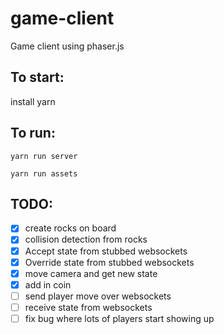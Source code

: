 # game-client
Game client using phaser.js


## To start:
install yarn


## To run:
`yarn run server`

`yarn run assets`

## TODO:
- [x] create rocks on board
- [x] collision detection from rocks
- [x] Accept state from stubbed websockets
- [x] Override state from stubbed websockets 
- [x] move camera and get new state
- [x] add in coin
- [ ] send player move over websockets
- [ ] receive state from websockets
- [ ] fix bug where lots of players start showing up
